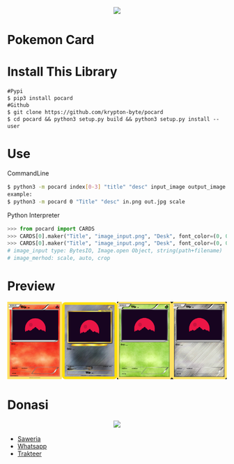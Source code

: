 <p align="center">
<img src="https://i.ibb.co/5WSxMFD/Stiker-Dekorasi-Latar-Belakang-Tubuh-Laptop-Kartun-Kepribadian-Mode-Stiker-Mainan-Klasik-Pokemon-Pik.webp" width="25%">
</p>

# Pokemon Card
# Install This Library

```
#Pypi
$ pip3 install pocard
#Github
$ git clone https://github.com/krypton-byte/pocard
$ cd pocard && python3 setup.py build && python3 setup.py install --user
```
# Use
<p>CommandLine<p>

```bash
$ python3 -m pocard index[0-3] "title" "desc" input_image output_image method:[scale, crop, auto]
example:
$ python3 -m pocard 0 "Title" "desc" in.png out.jpg scale
```

<p>Python Interpreter</p>

```python
>>> from pocard import CARDS
>>> CARDS[0].maker("Title", "image_input.png", "Desk", font_color=(0, 0, 0), image_method="auto").show()
>>> CARDS[0].maker("Title", "image_input.png", "Desk", font_color=(0, 0, 0), image_method="auto").save("out.png")
# image_input type: BytesIO, Image.open Object, string(path+filename)
# image_merhod: scale, auto, crop
```
# Preview
<img src="out.png" width="25%"><img src="out1.png" width="25%"><img src="out2.png" width="25%"><img src="out3.png" width="25%">
# Donasi
<p align="center"><img src="https://svgur.com/i/Vtt.svg">

</p>
<ul><li><a href="https://saweria.co/kryptonbyte">Saweria</a><li><a href="https://wa.me/6283172366463">Whatsapp</a></li><li><a href="https://trakteer.id/krypton-byte-z8vbo">Trakteer</a></li></ul>